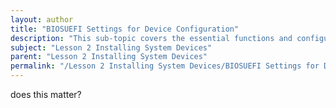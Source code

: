 ```yaml
---
layout: author
title: "BIOSUEFI Settings for Device Configuration"
description: "This sub-topic covers the essential functions and configurations provided by BIOS (Basic Input/Output System) and UEFI (Unified Extensible Firmware Interface) settings for managing system devices. It explores how to access BIOS/UEFI setup, modify settings for hardware components such as hard drives, memory, and peripheral devices, and the importance of firmware updates for optimal system performance. Topics include adjusting boot order, enabling/disabling hardware components, configuring virtualization support, and understanding security settings like secure boot and TPM (Trusted Platform Module). This knowledge is critical for troubleshooting and optimizing system performance during installation and setup phases."
subject: "Lesson 2 Installing System Devices"
parent: "Lesson 2 Installing System Devices"
permalink: "/Lesson 2 Installing System Devices/BIOSUEFI Settings for Device Configuration/"
---
```


does this matter?
